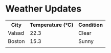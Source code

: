 # Weather Updates

<!-- WEATHER-UPDATE-START -->
<table><tr><th>City</th><th>Temperature (°C)</th><th>Condition</th></tr><tr><td>Valsad</td><td>22.3</td><td>Clear</td></tr><tr><td>Boston</td><td>15.3</td><td>Sunny</td></tr><tr><td></td><td></td><td></td></tr></table>
<!-- WEATHER-UPDATE-END -->

